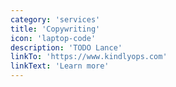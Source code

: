 ```yaml
---
category: 'services'
title: 'Copywriting'
icon: 'laptop-code'
description: 'TODO Lance'
linkTo: 'https://www.kindlyops.com'
linkText: 'Learn more'
---
```

